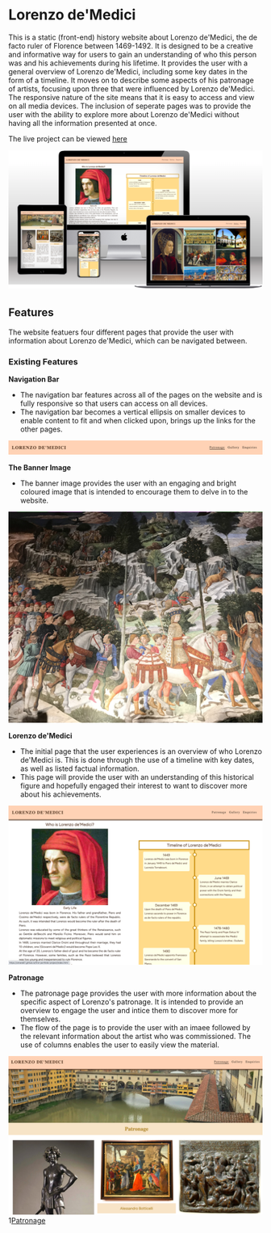 # Lorenzo de'Medici

This is a static (front-end) history website about Lorenzo de'Medici, the de facto ruler of Florence between 1469-1492. It is designed to be a creative and informative way for users to gain an understanding of who this person was and his achievements during his lifetime. It provides the user with a general overview of Lorenzo de'Medici, including some key dates in the form of a timeline. It moves on to describe some aspects of his patronage of artists, focusing upon three that were influenced by Lorenzo de'Medici. The responsive nature of the site means that it is easy to access and view on all media devices. The inclusion of seperate pages was to provide the user with the ability to explore more about Lorenzo de'Medici without having all the information presented at once.

The live project can be viewed [here](https://omara87.github.io/first-portfolio-project/)

![alt text](https://github.com/Omara87/first-portfolio-project/blob/main/assets/images/website-mockup.png)

## Features

The website featuers four different pages that provide the user with information about Lorenzo de'Medici, which can be navigated between.

### Existing Features

__Navigation Bar__

- The navigation bar features across all of the pages on the website and is fully responsive so that users can access on all devices.
- The navigation bar becomes a vertical ellipsis on smaller devices to enable content to fit and when clicked upon, brings up the links for the other pages.

![Nav Bar](https://github.com/Omara87/first-portfolio-project/blob/main/assets/images/navigation-bar.png)

__The Banner Image__

- The banner image provides the user with an engaging and bright coloured image that is intended to encourage them to delve in to the website.

![Banner Image](https://github.com/Omara87/first-portfolio-project/blob/main/assets/images/Medici_Chapel.jpg)

__Lorenzo de'Medici__

- The initial page that the user experiences is an overview of who Lorenzo de'Medici is. This is done through the use of a timeline with key dates, as well as listed factual information.
- This page will provide the user with an understanding of this historical figure and hopefully engaged their interest to want to discover more about his achievements.

![Lorenzo](https://github.com/Omara87/first-portfolio-project/blob/main/assets/images/overview-page.png)

__Patronage__

- The patronage page provides the user with more information about the specific aspect of Lorenzo's patronage. It is intended to provide an overview to engage the user and intice them to discover more for themselves.
- The flow of the page is to provide the user with an imaee followed by the relevant information about the artist who was commissioned. The use of columns enables the user to easily view the material.

![Patronage](https://github.com/Omara87/first-portfolio-project/blob/main/assets/images/patronage-page.png)
1[Patronage](https://github.com/Omara87/first-portfolio-project/blob/main/assets/images/patronage-column.png)
